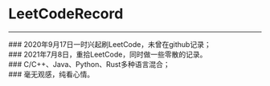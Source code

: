 # LeetCodeRecord
<hr>
### 2020年9月17日一时兴起刷LeetCode，未曾在github记录；
<br>
### 2021年7月8日，重拾LeetCode，同时做一些零散的记录。
<br>
### C/C++、Java、Python、Rust多种语言混合；
<br>
### 毫无观感，纯看心情。
